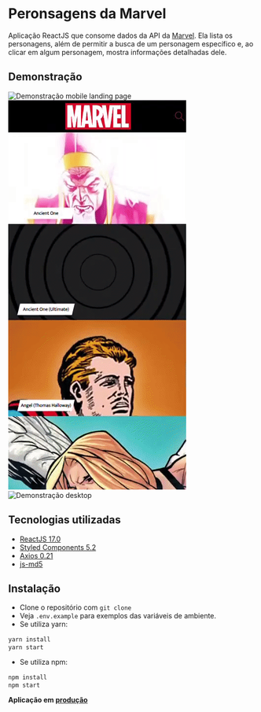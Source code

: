 # Peronsagens da Marvel

Aplicação ReactJS que consome dados da API da [Marvel](https://developer.marvel.com/). Ela lista os personagens, além de permitir a busca de um personagem específico e, ao clicar em algum personagem, mostra informações detalhadas dele.

## Demonstração

![Demonstração mobile landing page](./public/demo_mobile1.gif)
![Demonstração mobile character](./public/demo_mobile2.gif)
![Demonstração desktop](./public/demo_desktop.gif)

## Tecnologias utilizadas

- [ReactJS 17.0](https://reactjs.org/)
- [Styled Components 5.2](https://styled-components.com/)
- [Axios 0.21](https://github.com/axios/axios)
- [js-md5](https://www.npmjs.com/package/js-md5)

## Instalação

- Clone o repositório com `git clone`
- Veja `.env.example` para exemplos das variáveis de ambiente.
- Se utiliza yarn:

```
yarn install
yarn start
```

- Se utiliza npm:

```
npm install
npm start
```

<strong>Aplicação em [produção](https://marvel-api-characters.netlify.app/)</strong>
